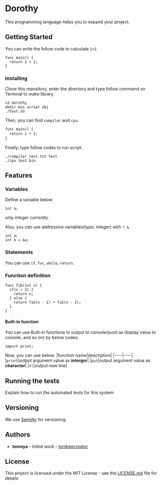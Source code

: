 # Dorothy

This programming language helps you to expand your project.

## Getting Started

You can write the follow code to calculate `1+2`.
```:
func main() {
  return 1 + 2;
}
```

### Installing

Clone this repository, enter the directory and type follow command on Terminal to make library.
```:
cd dorothy
mkdir bin script obj
./test.sh
```

Then, you can find `compiler` and `cpu`.

```:test.txt
func main() {
  return 1 + 2;
}
```

Finally, type follow codes to run script.

```:
./compiler test.txt test
./cpu test.bin
```

## Features
### Variables
Define a variable below:
```:
int a;
```
*only integer currently.*

Also, you can use addressive variables(type: integer) with `*`, `&`
```:
int a;
int b = &a;
```

### Statements
You can use `if`, `for`, `while`, `return`.

### Function definition
```:
func fib(int n) {
  if(n < 2) {
    return n;
  } else {
    return fib(n - 1) + fib(n - 2);
  }
}
```

#### Built-in function
You can use Built-in functions to output to console(such as display value to console, and so on) by below codes:
```:
import print;
```

Now, you can use below:
|function name|description|
|----|----|
|`print`|output argument value as **interger**|
|`put`|output argument value as **character**|
|`nl`|output new line|

## Running the tests
Explain how to run the automated tests for this system

## Versioning
We use [SemVer](http://semver.org/) for versioning.

## Authors

* **tomoya** - *Initial work* - [tombeecreator](https://github.com/tombeecreator/)

## License

This project is licensed under the MIT License - see the [LICENSE.md](LICENSE.md) file for details
